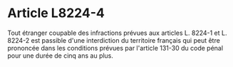 # Article L8224-4

Tout étranger coupable des infractions prévues aux articles L. 8224-1 et L. 8224-2 est passible d'une interdiction du territoire français qui peut être prononcée dans les conditions prévues par l'article 131-30 du code pénal pour une durée de cinq ans au plus.